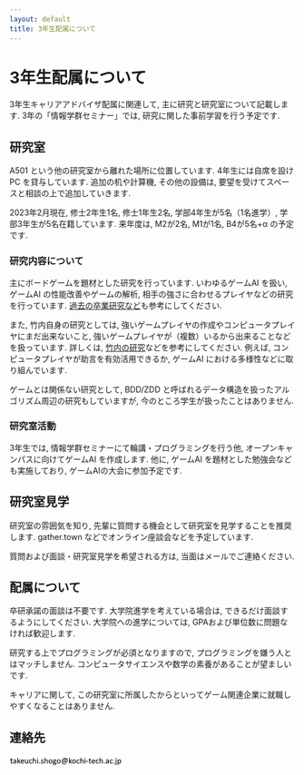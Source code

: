 ```yaml
---
layout: default
title: 3年生配属について
---
```


# 3年生配属について
3年生キャリアアドバイザ配属に関連して, 主に研究と研究室について記載します. 
3年の「情報学群セミナー」では, 研究に関した事前学習を行う予定です. 

## 研究室
A501 という他の研究室から離れた場所に位置しています. 
4年生には自席を設けPC を貸与しています. 追加の机や計算機, その他の設備は, 要望を受けてスペースと相談の上で追加していきます. 

2023年2月現在, 修士2年生1名, 修士1年生2名, 学部4年生が5名（1名進学）, 学部3年生が5名在籍しています. 
来年度は, M2が2名, M1が1名, B4が5名+α の予定です. 

### 研究内容について
主にボードゲームを題材とした研究を行っています. 
いわゆるゲームAI を扱い, ゲームAI の性能改善やゲームの解析, 相手の強さに合わせるプレイヤなどの研究を行っています. 
[過去の卒業研究など](theses)も参考にしてください. 

また, 竹内自身の研究としては, 強いゲームプレイヤの作成やコンピュータプレイヤにまだ出来ないこと, 強いゲームプレイヤが（複数）いるから出来ることなどを扱っています. 
詳しくは, [竹内の研究](https://sites.google.com/site/takeshogo/research)などを参考にしてください. 
例えば, コンピュータプレイヤが助言を有効活用できるか, ゲームAI における多様性などに取り組んでいます. 

ゲームとは関係ない研究として, BDD/ZDD と呼ばれるデータ構造を扱ったアルゴリズム周辺の研究もしていますが, 今のところ学生が扱ったことはありません. 

### 研究室活動
3年生では, 情報学群セミナーにて輪講・プログラミングを行う他, オープンキャンパスに向けてゲームAI を作成します. 他に, ゲームAI を題材とした勉強会なども実施しており, ゲームAIの大会に参加予定です. 

## 研究室見学
研究室の雰囲気を知り, 先輩に質問する機会として研究室を見学することを推奨します. 
gather.town などでオンライン座談会などを予定しています. 

質問および面談・研究室見学を希望される方は, 当面はメールでご連絡ください. 

## 配属について
卒研承諾の面談は不要です. 大学院進学を考えている場合は, できるだけ面談するようにしてください. 
大学院への進学については, GPAおよび単位数に問題なければ歓迎します. 

研究する上でプログラミングが必須となりますので, プログラミングを嫌う人とはマッチしません. 
コンピュータサイエンスや数学の素養があることが望ましいです. 

キャリアに関して, この研究室に所属したからといってゲーム関連企業に就職しやすくなることはありません. 

## 連絡先
![e-mail address](image.png "e-mail")
